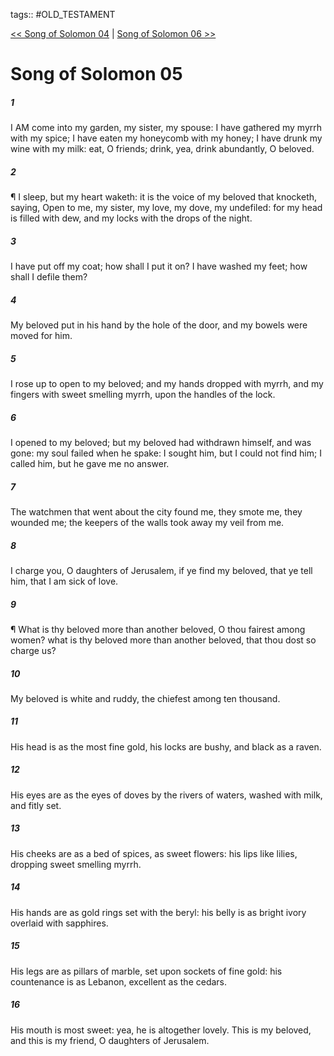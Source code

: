tags:: #OLD_TESTAMENT

[<< Song of Solomon 04](OLD_TESTAMENT/22_Song_of_Solomon/Song_of_Solomon_04.md) | [Song of Solomon 06 >>](OLD_TESTAMENT/22_Song_of_Solomon/Song_of_Solomon_06.md)

# Song of Solomon 05

##### 1

I AM come into my garden, my sister, my spouse: I have gathered my myrrh with my spice; I have eaten my honeycomb with my honey; I have drunk my wine with my milk: eat, O friends; drink, yea, drink abundantly, O beloved.

##### 2

¶ I sleep, but my heart waketh: it is the voice of my beloved that knocketh, saying, Open to me, my sister, my love, my dove, my undefiled: for my head is filled with dew, and my locks with the drops of the night.

##### 3

I have put off my coat; how shall I put it on? I have washed my feet; how shall I defile them?

##### 4

My beloved put in his hand by the hole of the door, and my bowels were moved for him.

##### 5

I rose up to open to my beloved; and my hands dropped with myrrh, and my fingers with sweet smelling myrrh, upon the handles of the lock.

##### 6

I opened to my beloved; but my beloved had withdrawn himself, and was gone: my soul failed when he spake: I sought him, but I could not find him; I called him, but he gave me no answer.

##### 7

The watchmen that went about the city found me, they smote me, they wounded me; the keepers of the walls took away my veil from me.

##### 8

I charge you, O daughters of Jerusalem, if ye find my beloved, that ye tell him, that I am sick of love.

##### 9

¶ What is thy beloved more than another beloved, O thou fairest among women? what is thy beloved more than another beloved, that thou dost so charge us?

##### 10

My beloved is white and ruddy, the chiefest among ten thousand.

##### 11

His head is as the most fine gold, his locks are bushy, and black as a raven.

##### 12

His eyes are as the eyes of doves by the rivers of waters, washed with milk, and fitly set.

##### 13

His cheeks are as a bed of spices, as sweet flowers: his lips like lilies, dropping sweet smelling myrrh.

##### 14

His hands are as gold rings set with the beryl: his belly is as bright ivory overlaid with sapphires.

##### 15

His legs are as pillars of marble, set upon sockets of fine gold: his countenance is as Lebanon, excellent as the cedars.

##### 16

His mouth is most sweet: yea, he is altogether lovely. This is my beloved, and this is my friend, O daughters of Jerusalem.
